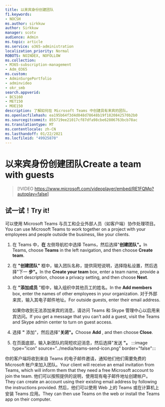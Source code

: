 ```yaml
---
title: 以来宾身份创建团队
f1.keywords:
- NOCSH
ms.author: sirkkuw
author: Sirkkuw
manager: scotv
audience: Admin
ms.topic: article
ms.service: o365-administration
localization_priority: Normal
ROBOTS: NOINDEX, NOFOLLOW
ms.collection:
- M365-subscription-management
- Adm_O365
ms.custom:
- AdminSurgePortfolio
- adminvideo
- okr_smb
search.appverid:
- BCS160
- MET150
- MOE150
description: 了解如何在 Microsoft Teams 中创建具有来宾的团队。
ms.openlocfilehash: ea195b64f3d4d048d78648b19f1820842570b2b0
ms.sourcegitcommit: 855719ee21017cf87dfa98cbe62806763bcb78ac
ms.translationtype: MT
ms.contentlocale: zh-CN
ms.lasthandoff: 01/22/2021
ms.locfileid: "49925870"
---
```

# <a name="create-a-team-with-guests"></a><span data-ttu-id="1ed2f-103">以来宾身份创建团队</span><span class="sxs-lookup"><span data-stu-id="1ed2f-103">Create a team with guests</span></span>

> [!VIDEO https://www.microsoft.com/videoplayer/embed/RE1FQMp?autoplay=false]

## <a name="try-it"></a><span data-ttu-id="1ed2f-104">试一试！</span><span class="sxs-lookup"><span data-stu-id="1ed2f-104">Try it!</span></span>

<span data-ttu-id="1ed2f-105">可以使用 Microsoft Teams 与员工和企业外部人员（如客户端）协作处理项目。</span><span class="sxs-lookup"><span data-stu-id="1ed2f-105">You can use Microsoft Teams to work together on a project with your employees and people outside the business, like your clients.</span></span>

1. <span data-ttu-id="1ed2f-106">在 Teams 中，**在** 左侧导航栏中选择 Teams，然后选择"**创建团队"。**</span><span class="sxs-lookup"><span data-stu-id="1ed2f-106">In Teams, choose  **Teams**  in the left navigation, and then choose  **Create team**.</span></span>
2. <span data-ttu-id="1ed2f-107">在 **"创建团队"** 框中，输入团队名称，提供简短说明，选择隐私设置，然后选择"下一 **步"。**</span><span class="sxs-lookup"><span data-stu-id="1ed2f-107">In the  **Create your team**  box, enter a team name, provide a short description, choose a privacy setting, and then choose  **Next**.</span></span>
3. <span data-ttu-id="1ed2f-108">在  **"添加成员**  "框中，输入组织中其他员工的姓名。</span><span class="sxs-lookup"><span data-stu-id="1ed2f-108">In the  **Add members**  box, enter the names of other employees in your organization.</span></span> <span data-ttu-id="1ed2f-109">对于外部来宾，输入其电子邮件地址。</span><span class="sxs-lookup"><span data-stu-id="1ed2f-109">For outside guests, enter their email address.</span></span>

    <span data-ttu-id="1ed2f-110">如果你收到无法添加来宾的消息，请访问 Teams 和 Skype 管理中心以启用来宾访问。</span><span class="sxs-lookup"><span data-stu-id="1ed2f-110">If you get a message that you can't add a guest, visit the Teams and Skype admin center to turn on guest access.</span></span>

1. <span data-ttu-id="1ed2f-111">选择 **"** 添加"，然后选择"**关闭"。**</span><span class="sxs-lookup"><span data-stu-id="1ed2f-111">Choose  **Add** , and then choose  **Close**.</span></span>
2. 在页面底部，输入新团队的简短欢迎消息，然后选择"发送 **"。** :::image type="icon" source="../media/teams-send-icon.png" border="false":::   

<span data-ttu-id="1ed2f-113">你的客户端将收到来自 Teams 的电子邮件邀请，通知他们他们需要免费的 Microsoft 帐户来加入团队。</span><span class="sxs-lookup"><span data-stu-id="1ed2f-113">Your client will receive an email invitation from Teams, which will inform them that they need a free Microsoft account to join the team.</span></span> <span data-ttu-id="1ed2f-114">他们可以按照提供的说明，使用现有电子邮件地址创建帐户。</span><span class="sxs-lookup"><span data-stu-id="1ed2f-114">They can create an account using their existing email address by following the instructions provided.</span></span> <span data-ttu-id="1ed2f-115">然后，他们可以使用 Web 上的 Teams 或在计算机上安装 Teams 应用。</span><span class="sxs-lookup"><span data-stu-id="1ed2f-115">They can then use Teams on the web or install the Teams app on their computer.</span></span>
